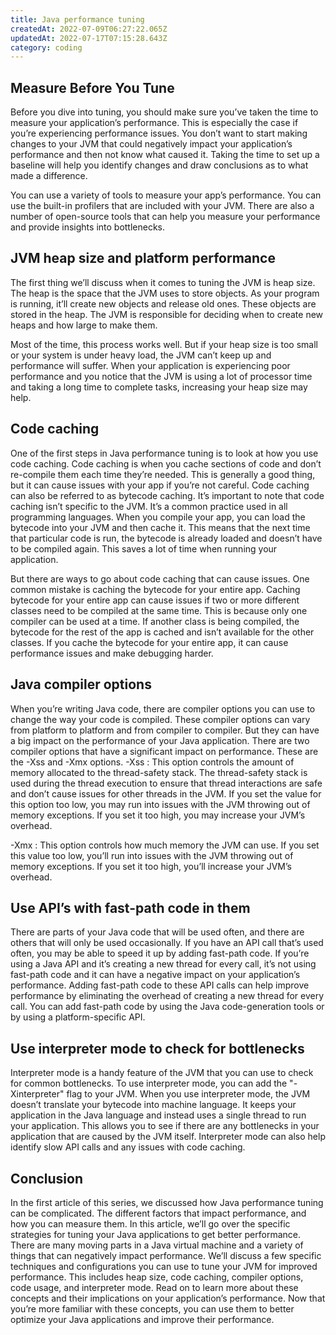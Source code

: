 ```yaml
---
title: Java performance tuning
createdAt: 2022-07-09T06:27:22.065Z
updatedAt: 2022-07-17T07:15:28.643Z
category: coding
---
```


## Measure Before You Tune

Before you dive into tuning, you should make sure you’ve taken the time to measure your application’s performance. This is especially the case if you’re experiencing performance issues. You don’t want to start making changes to your JVM that could negatively impact your application’s performance and then not know what caused it. Taking the time to set up a baseline will help you identify changes and draw conclusions as to what made a difference.

You can use a variety of tools to measure your app’s performance. You can use the built-in profilers that are included with your JVM. There are also a number of open-source tools that can help you measure your performance and provide insights into bottlenecks.

## JVM heap size and platform performance

The first thing we’ll discuss when it comes to tuning the JVM is heap size. The heap is the space that the JVM uses to store objects. As your program is running, it’ll create new objects and release old ones. These objects are stored in the heap. The JVM is responsible for deciding when to create new heaps and how large to make them.

Most of the time, this process works well. But if your heap size is too small or your system is under heavy load, the JVM can’t keep up and performance will suffer. When your application is experiencing poor performance and you notice that the JVM is using a lot of processor time and taking a long time to complete tasks, increasing your heap size may help.

## Code caching

One of the first steps in Java performance tuning is to look at how you use code caching. Code caching is when you cache sections of code and don’t re-compile them each time they’re needed. This is generally a good thing, but it can cause issues with your app if you’re not careful. Code caching can also be referred to as bytecode caching. It’s important to note that code caching isn’t specific to the JVM. It’s a common practice used in all programming languages. When you compile your app, you can load the bytecode into your JVM and then cache it. This means that the next time that particular code is run, the bytecode is already loaded and doesn’t have to be compiled again. This saves a lot of time when running your application.

But there are ways to go about code caching that can cause issues. One common mistake is caching the bytecode for your entire app. Caching bytecode for your entire app can cause issues if two or more different classes need to be compiled at the same time. This is because only one compiler can be used at a time. If another class is being compiled, the bytecode for the rest of the app is cached and isn’t available for the other classes. If you cache the bytecode for your entire app, it can cause performance issues and make debugging harder.

## Java compiler options

When you’re writing Java code, there are compiler options you can use to change the way your code is compiled. These compiler options can vary from platform to platform and from compiler to compiler. But they can have a big impact on the performance of your Java application. There are two compiler options that have a significant impact on performance. These are the -Xss and -Xmx options. -Xss : This option controls the amount of memory allocated to the thread-safety stack. The thread-safety stack is used during the thread execution to ensure that thread interactions are safe and don’t cause issues for other threads in the JVM. If you set the value for this option too low, you may run into issues with the JVM throwing out of memory exceptions. If you set it too high, you may increase your JVM’s overhead.

-Xmx : This option controls how much memory the JVM can use. If you set this value too low, you’ll run into issues with the JVM throwing out of memory exceptions. If you set it too high, you’ll increase your JVM’s overhead.

## Use API’s with fast-path code in them

There are parts of your Java code that will be used often, and there are others that will only be used occasionally. If you have an API call that’s used often, you may be able to speed it up by adding fast-path code.
If you’re using a Java API and it’s creating a new thread for every call, it’s not using fast-path code and it can have a negative impact on your application’s performance. Adding fast-path code to these API calls can help improve performance by eliminating the overhead of creating a new thread for every call. You can add fast-path code by using the Java code-generation tools or by using a platform-specific API.

## Use interpreter mode to check for bottlenecks

Interpreter mode is a handy feature of the JVM that you can use to check for common bottlenecks. To use interpreter mode, you can add the "-Xinterpreter" flag to your JVM. When you use interpreter mode, the JVM doesn’t translate your bytecode into machine language. It keeps your application in the Java language and instead uses a single thread to run your application. This allows you to see if there are any bottlenecks in your application that are caused by the JVM itself.
Interpreter mode can also help identify slow API calls and any issues with code caching.

## Conclusion

In the first article of this series, we discussed how Java performance tuning can be complicated. The different factors that impact performance, and how you can measure them. In this article, we’ll go over the specific strategies for tuning your Java applications to get better performance. There are many moving parts in a Java virtual machine and a variety of things that can negatively impact performance. 
We’ll discuss a few specific techniques and configurations you can use to tune your JVM for improved performance. This includes heap size, code caching, compiler options, code usage, and interpreter mode. Read on to learn more about these concepts and their implications on your application’s performance. 
Now that you’re more familiar with these concepts, you can use them to better optimize your Java applications and improve their performance.
